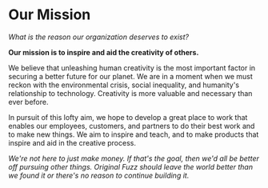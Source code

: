 # Our Mission

_What is the reason our organization deserves to exist?_

**Our mission is to inspire and aid the creativity of others.**

We believe that unleashing human creativity is the most important factor in securing a better future for our planet. We are in a moment when we must reckon with the environmental crisis, social inequality, and humanity's relationship to technology. Creativity is more valuable and necessary than ever before.

In pursuit of this lofty aim, we hope to develop a great place to work that enables our employees, customers, and partners to do their best work and to make new things. We aim to inspire and teach, and to make products that inspire and aid in the creative process.

_We're not here to just make money. If that's the goal, then we'd all be better off pursuing other things. Original Fuzz should leave the world better than we found it or there's no reason to continue building it._
